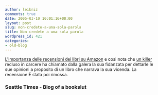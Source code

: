 ```yaml
---
author: leibniz
comments: true
date: 2005-03-10 10:01:16+00:00
layout: post
slug: non-credete-a-una-sola-parola
title: Non credete a una sola parola
wordpress_id: 421
categories:
- old-blog
---
```


[L'importanza delle recensioni dei libri su Amazon](http://seattletimes.nwsource.com/cgi-bin/PrintStory.pl?document_id=2001750441&zsection_id=268448455&slug=amazon29&date=20030929) e cosi nota che [un killer](http://www.bookslut.com/blog/archives/2005_03.php#004726)
recluso in carcere ha chiamato dalla galera la sua fidanzata per
dettarle le sue opinioni a proposito di un libro che narrava la sua
vicenda. La recensione Ë stata poi rimossa.




### Seattle Times - Blog of a bookslut
